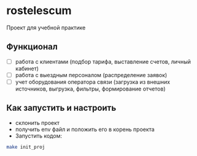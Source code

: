 # rostelescum
Проект для учебной практике

## Функционал
- [ ]  работа с клиентами (подбор тарифа, выставление счетов, личный кабинет)
- [ ]  работа с выездным персоналом (распределение заявок)
- [ ]  учет оборудования оператора связи (загрузка из внешних источников, выгрузка, фильтры, формирование отчетов)

## Как запустить и настроить

- склонить проект
- получить env файл и положить его в корень проекта
- Запустить кодом:
```bash
make init_proj
```
